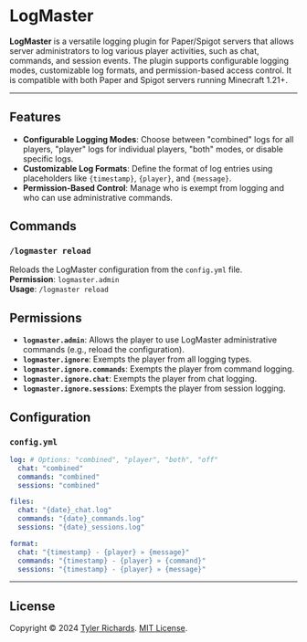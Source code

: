 # LogMaster

**LogMaster** is a versatile logging plugin for Paper/Spigot servers that allows server administrators to log various
player activities, such as chat, commands, and session events. The plugin supports configurable logging modes,
customizable log formats, and permission-based access control. It is compatible with both Paper and Spigot servers
running Minecraft 1.21+.

---

## Features

- **Configurable Logging Modes**: Choose between "combined" logs for all players, "player" logs for individual
  players, "both" modes, or disable specific logs.
- **Customizable Log Formats**: Define the format of log entries using placeholders like `{timestamp}`, `{player}`, and
  `{message}`.
- **Permission-Based Control**: Manage who is exempt from logging and who can use administrative commands.

## Commands

### `/logmaster reload`

Reloads the LogMaster configuration from the `config.yml` file.  
**Permission**: `logmaster.admin`  
**Usage**: `/logmaster reload`

## Permissions

- **`logmaster.admin`**: Allows the player to use LogMaster administrative commands (e.g., reload the configuration).
- **`logmaster.ignore`**: Exempts the player from all logging types.
- **`logmaster.ignore.commands`**: Exempts the player from command logging.
- **`logmaster.ignore.chat`**: Exempts the player from chat logging.
- **`logmaster.ignore.sessions`**: Exempts the player from session logging.

## Configuration

### `config.yml`

```yaml
log: # Options: "combined", "player", "both", "off"
  chat: "combined"
  commands: "combined"
  sessions: "combined"

files:
  chat: "{date}_chat.log"
  commands: "{date}_commands.log"
  sessions: "{date}_sessions.log"

format:
  chat: "{timestamp} - {player} » {message}"
  commands: "{timestamp} - {player} » {command}"
  sessions: "{timestamp} - {player} » {message}"
```

---

## License

Copyright © 2024 [Tyler Richards](https://github.com/tjrgg). [MIT License](LICENSE).
